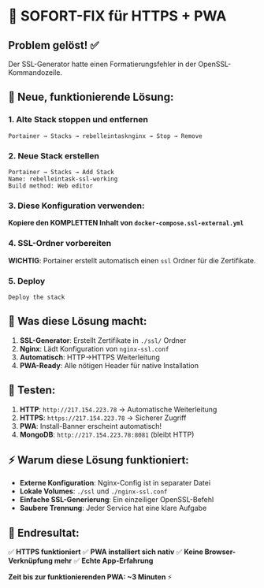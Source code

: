 # 🚀 SOFORT-FIX für HTTPS + PWA

## Problem gelöst! ✅
Der SSL-Generator hatte einen Formatierungsfehler in der OpenSSL-Kommandozeile.

## 🎯 Neue, funktionierende Lösung:

### 1. Alte Stack stoppen und entfernen
```
Portainer → Stacks → rebelleintasknginx → Stop → Remove
```

### 2. Neue Stack erstellen
```
Portainer → Stacks → Add Stack
Name: rebelleintask-ssl-working
Build method: Web editor
```

### 3. Diese Konfiguration verwenden:
**Kopiere den KOMPLETTEN Inhalt von `docker-compose.ssl-external.yml`**

### 4. SSL-Ordner vorbereiten
**WICHTIG**: Portainer erstellt automatisch einen `ssl` Ordner für die Zertifikate.

### 5. Deploy
```
Deploy the stack
```

## 🔧 Was diese Lösung macht:

1. **SSL-Generator**: Erstellt Zertifikate in `./ssl/` Ordner
2. **Nginx**: Lädt Konfiguration von `nginx-ssl.conf` 
3. **Automatisch**: HTTP→HTTPS Weiterleitung
4. **PWA-Ready**: Alle nötigen Header für native Installation

## 📱 Testen:

1. **HTTP**: `http://217.154.223.78` → Automatische Weiterleitung
2. **HTTPS**: `https://217.154.223.78` → Sicherer Zugriff
3. **PWA**: Install-Banner erscheint automatisch! 
4. **MongoDB**: `http://217.154.223.78:8081` (bleibt HTTP)

## ⚡ Warum diese Lösung funktioniert:

- **Externe Konfiguration**: Nginx-Config ist in separater Datei
- **Lokale Volumes**: `./ssl` und `./nginx-ssl.conf` 
- **Einfache SSL-Generierung**: Ein einzeiliger OpenSSL-Befehl
- **Saubere Trennung**: Jeder Service hat eine klare Aufgabe

## 🎉 Endresultat:

✅ **HTTPS funktioniert**
✅ **PWA installiert sich nativ** 
✅ **Keine Browser-Verknüpfung mehr**
✅ **Echte App-Erfahrung**

**Zeit bis zur funktionierenden PWA: ~3 Minuten** ⚡
